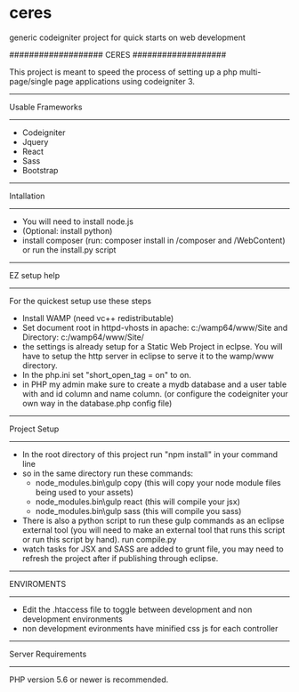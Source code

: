 # ceres
generic codeigniter project for quick starts on web development

###################
CERES
###################

This project is meant to speed the process of setting up a php multi-page/single page applications using codeigniter 3.

*******************
Usable Frameworks
*******************
* Codeigniter
* Jquery
* React
* Sass
* Bootstrap

*******************
Intallation
*******************
* You will need to install node.js
* (Optional: install python)
* install composer (run: composer install in /composer and /WebContent) or run the install.py script

*******************
EZ setup help
*******************

For the quickest setup use these steps

* Install WAMP (need vc++ redistributable)
* Set document root in httpd-vhosts in apache: c:/wamp64/www/Site and Directory: c:/wamp64/www/Site/
* the settings is already setup for a Static Web Project in eclpse. You will have to setup the http server in eclipse to serve it to the wamp/www directory.
* In the php.ini set "short_open_tag = on" to on.
* in PHP my admin make sure to create a mydb database and a user table with and id column and name column. (or configure the codeigniter your own way in the database.php config file)

**************************
Project Setup
**************************

* In the root directory of this project run "npm install" in your command line
* so in the same directory run these commands:
  * node_modules\.bin\gulp copy (this will copy your node module files being used to your assets)
  * node_modules\.bin\gulp react (this will compile your jsx)
  * node_modules\.bin\gulp sass (this will compile you sass)
* There is also a python script to run these gulp commands as an eclipse external tool (you will need to make an external tool that runs this script or run this script by hand). run compile.py
* watch tasks for JSX and SASS are added to grunt file, you may need to refresh the project after if publishing through eclipse.

*******************
ENVIROMENTS
*******************
* Edit the .htaccess file to toggle between development and non development environments
* non development evironments have minified css js for each controller

*******************
Server Requirements
*******************

PHP version 5.6 or newer is recommended.